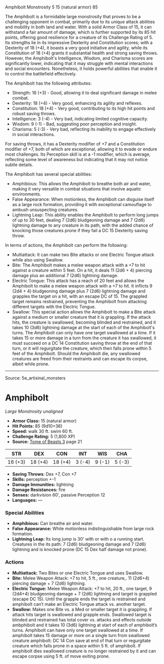 <MonsterName/>Amphibolt</MonsterName>
<CreatureType/>Monstrosity</CreatureType>
<CR/>5</CR>
<AC/>15 (natural armor)</AC>
<HP/>85</HP>
<summary>The Amphibolt is a formidable large monstrosity that proves to be a challenging opponent in combat, primarily due to its unique attack abilities and mobility in both land and water. With a solid Armor Class of 15, it can withstand a fair amount of damage, which is further supported by its 85 hit points, offering good resilience for a creature of its Challenge Rating of 5. Its strengths lie in its impressive Dexterity and Constitution scores; with a Dexterity of 18 (+4), it boasts a very good initiative and agility, while its Constitution of 18 (+4) grants it substantial health and strong saving throws. However, the Amphibolt's Intelligence, Wisdom, and Charisma scores are significantly lower, indicating that it may struggle with mental interactions and social encounters. Nonetheless, it holds powerful abilities that enable it to control the battlefield effectively.</summary>

<detail>

The Amphibolt has the following attributes: 
- Strength: 16 (+3) - Good, allowing it to deal significant damage in melee combat.
- Dexterity: 18 (+4) - Very good, enhancing its agility and reflexes.
- Constitution: 18 (+4) - Very good, contributing to its high hit points and robust saving throws.
- Intelligence: 3 (-4) - Very bad, indicating limited cognitive capacity.
- Wisdom: 9 (-1) - Bad, suggesting poor perception and insight.
- Charisma: 5 (-3) - Very bad, reflecting its inability to engage effectively in social interactions.

For saving throws, it has a Dexterity modifier of +7 and a Constitution modifier of +7, both of which are exceptional, allowing it to evade or endure most challenges. Its Perception skill is at a -1 modifier, which is average, reflecting some level of awareness but indicating that it may not notice subtle details.

The Amphibolt has several special abilities: 
- Amphibious: This allows the Amphibolt to breathe both air and water, making it very versatile in combat situations that involve aquatic environments.
- False Appearance: When motionless, the Amphibolt can disguise itself as a large rock formation, providing it with exceptional camouflage to ambush unsuspecting creatures.
- Lightning Leap: This ability enables the Amphibolt to perform long jumps of up to 30 feet, dealing 7 (2d6) bludgeoning damage and 7 (2d6) lightning damage to any creature in its path, with the added chance of knocking those creatures prone if they fail a DC 15 Dexterity saving throw.

In terms of actions, the Amphibolt can perform the following:
- Multiattack: It can make two Bite attacks or one Electric Tongue attack while also using Swallow.
- Bite: The Amphibolt makes a melee weapon attack with a +7 to hit against a creature within 5 feet. On a hit, it deals 11 (2d6 + 4) piercing damage plus an additional 7 (2d6) lightning damage.
- Electric Tongue: This attack has a reach of 20 feet and allows the Amphibolt to make a melee weapon attack with a +7 to hit. It inflicts 9 (2d4 + 4) bludgeoning damage plus 7 (2d6) lightning damage and grapples the target on a hit, with an escape DC of 15. The grappled target remains restrained, preventing the Amphibolt from attacking different targets with the Electric Tongue.
- Swallow: This special action allows the Amphibolt to make a Bite attack against a medium or smaller creature that it is grappling. If the attack hits, the creature is swallowed, becoming blinded and restrained, and it takes 10 (3d6) lightning damage at the start of each of the Amphibolt's turns. The Amphibolt can only have one target swallowed at a time. If it takes 15 or more damage in a turn from the creature it has swallowed, it must succeed on a DC 14 Constitution saving throw at the end of that turn, or it will regurgitate the creature, which then falls prone within 5 feet of the Amphibolt. Should the Amphibolt die, any swallowed creatures are freed from their restraints and can escape its corpse, albeit while prone.</detail>



---

Source: 5e_artisinal_monsters

# Amphibolt

*Large* *Monstrosity* *unaligned*

- **Armor Class:** 15 (natural armor)
- **Hit Points:** 85 (9d10+36)
- **Speed:** walk 30 ft. swim 60 ft.
- **Challenge Rating:** 5 (1,800 XP)
- **Source:** [Tome of Beasts 3](https://koboldpress.com/kpstore/product/tome-of-beasts-3-for-5th-edition/) page 21

| STR | DEX | CON | INT | WIS | CHA |
| --- | --- | --- | --- | --- | --- |
| 16 (+3) | 18 (+4) | 18 (+4) | 3 (-4) | 9 (-1) | 5 (-3) |

- **Saving Throws**: Dex +7, Con +7
- **Skills:** perception +-1
- **Damage Immunities:** lightning
- **Damage Resistances:** fire
- **Senses:** darkvision 60', passive Perception 12
- **Languages:** —

### Special Abilities

- **Amphibious:** Can breathe air and water.
- **False Appearance:** While motionless indistinguishable from large rock formation.
- **Lightning Leap:** Its long jump is 30' with or with o a running start. Creatures in the its path: 7 (2d6) bludgeoning damage and 7 (2d6) lightning and is knocked prone (DC 15 Dex half damage not prone).

### Actions

- **Multiattack:** Two Bites or one Electric Tongue and uses Swallow.
- **Bite:** Melee Weapon Attack: +7 to hit, 5 ft., one creature,. 11 (2d6+4) piercing damage + 7 (2d6) lightning.
- **Electric Tongue:** Melee Weapon Attack: +7 to hit, 20 ft., one target, 9 (2d4+4) bludgeoning damage + 7 (2d6) lightning and target is grappled (escape DC 15). Until the grapple ends the target is restrained and amphibolt can’t make an Electric Tongue attack vs. another target.
- **Swallow:** Makes one Bite vs. a Med or smaller target it is grappling. If attack hits target is swallowed and grapple ends. Swallowed target is blinded and restrained has total cover vs. attacks and effects outside ambphibolt and it takes 10 (3d6) lightning at start of each of amphibolt’s turns. Amphibolt can have only one target swallowed at a time. If amphibolt takes 15 damage or more on a single turn from swallowed creature amphibolt: DC 14 Con save at end of that turn or regurgitate creature which falls prone in a space within 5 ft. of amphibolt. If amphibolt dies swallowed creature is no longer restrained by it and can escape corpse using 5 ft. of move exiting prone.




